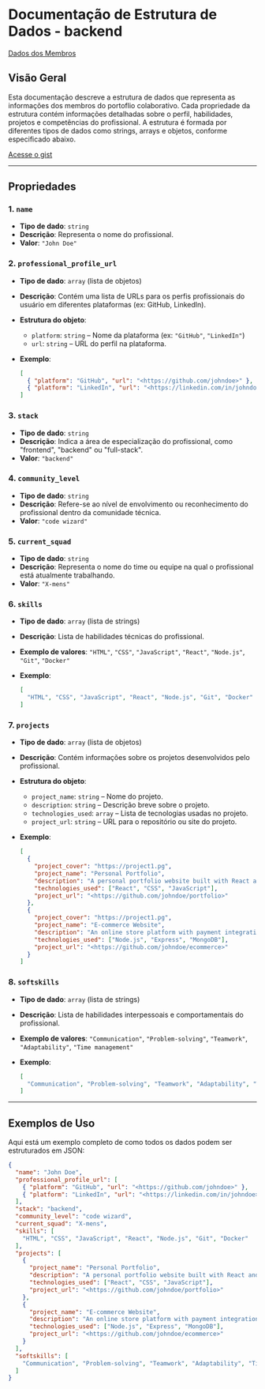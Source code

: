 # Documentação de Estrutura de Dados - backend

[Dados dos Membros](https://www.notion.so/Documenta-o-de-Estrutura-de-Dados-backend-14e52ce82b9f80fa8c58f191de9a8113?pvs=21)

## Visão Geral

Esta documentação descreve a estrutura de dados que representa as informações dos membros do portoflio colaborativo. Cada propriedade da estrutura contém informações detalhadas sobre o perfil, habilidades, projetos e competências do profissional. A estrutura é formada por diferentes tipos de dados como strings, arrays e objetos, conforme especificado abaixo.

[Acesse o gist](https://gist.githubusercontent.com/dinhoSilwa/15d2e2631f53748f39dfe191c30aabf7/raw/539c5e98d9a2b4b40086d922fb439452fc3b3ace/.json)

---

## Propriedades

### 1. `name`

- **Tipo de dado**: `string`
- **Descrição**: Representa o nome do profissional.
- **Valor**: `"John Doe"`

### 2. `professional_profile_url`

- **Tipo de dado**: `array` (lista de objetos)
- **Descrição**: Contém uma lista de URLs para os perfis profissionais do usuário em diferentes plataformas (ex: GitHub, LinkedIn).
- **Estrutura do objeto**:
    - `platform`: `string` – Nome da plataforma (ex: `"GitHub"`, `"LinkedIn"`)
    - `url`: `string` – URL do perfil na plataforma.
- **Exemplo**:
    
    ```json
    [
      { "platform": "GitHub", "url": "<https://github.com/johndoe>" },
      { "platform": "LinkedIn", "url": "<https://linkedin.com/in/johndoe>" }
    ]
    ```

### 3. `stack`

- **Tipo de dado**: `string`
- **Descrição**: Indica a área de especialização do profissional, como "frontend", "backend" ou "full-stack".
- **Valor**: `"backend"`

### 4. `community_level`

- **Tipo de dado**: `string`
- **Descrição**: Refere-se ao nível de envolvimento ou reconhecimento do profissional dentro da comunidade técnica.
- **Valor**: `"code wizard"`

### 5. `current_squad`

- **Tipo de dado**: `string`
- **Descrição**: Representa o nome do time ou equipe na qual o profissional está atualmente trabalhando.
- **Valor**: `"X-mens"`

### 6. `skills`

- **Tipo de dado**: `array` (lista de strings)
- **Descrição**: Lista de habilidades técnicas do profissional.
- **Exemplo de valores**: `"HTML"`, `"CSS"`, `"JavaScript"`, `"React"`, `"Node.js"`, `"Git"`, `"Docker"`
- **Exemplo**:
    
    ```json
    [
      "HTML", "CSS", "JavaScript", "React", "Node.js", "Git", "Docker"
    ]
    ```

### 7. `projects`

- **Tipo de dado**: `array` (lista de objetos)
- **Descrição**: Contém informações sobre os projetos desenvolvidos pelo profissional.
- **Estrutura do objeto**:
    - `project_name`: `string` – Nome do projeto.
    - `description`: `string` – Descrição breve sobre o projeto.
    - `technologies_used`: `array` – Lista de tecnologias usadas no projeto.
    - `project_url`: `string` – URL para o repositório ou site do projeto.
- **Exemplo**:
    
    ```json
    [
      {
        "project_cover": "https://project1.pg",
        "project_name": "Personal Portfolio",
        "description": "A personal portfolio website built with React and hosted on GitHub.",
        "technologies_used": ["React", "CSS", "JavaScript"],
        "project_url": "<https://github.com/johndoe/portfolio>"
      },
      {
        "project_cover": "https://project1.pg",
        "project_name": "E-commerce Website",
        "description": "An online store platform with payment integration, built with Node.js and MongoDB.",
        "technologies_used": ["Node.js", "Express", "MongoDB"],
        "project_url": "<https://github.com/johndoe/ecommerce>"
      }
    ]
    ```

### 8. `softskills`

- **Tipo de dado**: `array` (lista de strings)
- **Descrição**: Lista de habilidades interpessoais e comportamentais do profissional.
- **Exemplo de valores**: `"Communication"`, `"Problem-solving"`, `"Teamwork"`, `"Adaptability"`, `"Time management"`
- **Exemplo**:
    
    ```json
    [
      "Communication", "Problem-solving", "Teamwork", "Adaptability", "Time management"
    ]
    ```

---

## Exemplos de Uso

Aqui está um exemplo completo de como todos os dados podem ser estruturados em JSON:

```json
{
  "name": "John Doe",
  "professional_profile_url": [
    { "platform": "GitHub", "url": "<https://github.com/johndoe>" },
    { "platform": "LinkedIn", "url": "<https://linkedin.com/in/johndoe>" }
  ],
  "stack": "backend",
  "community_level": "code wizard",
  "current_squad": "X-mens",
  "skills": [
    "HTML", "CSS", "JavaScript", "React", "Node.js", "Git", "Docker"
  ],
  "projects": [
    {
      "project_name": "Personal Portfolio",
      "description": "A personal portfolio website built with React and hosted on GitHub.",
      "technologies_used": ["React", "CSS", "JavaScript"],
      "project_url": "<https://github.com/johndoe/portfolio>"
    },
    {
      "project_name": "E-commerce Website",
      "description": "An online store platform with payment integration, built with Node.js and MongoDB.",
      "technologies_used": ["Node.js", "Express", "MongoDB"],
      "project_url": "<https://github.com/johndoe/ecommerce>"
    }
  ],
  "softskills": [
    "Communication", "Problem-solving", "Teamwork", "Adaptability", "Time management"
  ]
}
